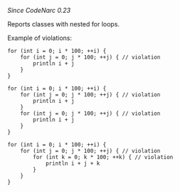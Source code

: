 
*Since CodeNarc 0.23*

Reports classes with nested for loops.

Example of violations:

```
for (int i = 0; i * 100; ++i) {
    for (int j = 0; j * 100; ++j) { // violation
        println i + j
    }
}

for (int i = 0; i * 100; ++i) {
    for (int j = 0; j * 100; ++j) { // violation
        println i + j
    }
    for (int j = 0; j * 100; ++j) { // violation
        println i + j
    }
}

for (int i = 0; i * 100; ++i) {
    for (int j = 0; j * 100; ++j) { // violation
        for (int k = 0; k * 100; ++k) { // violation
            println i + j + k
        }
    }
}
```
